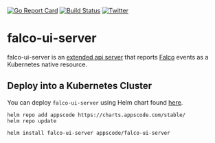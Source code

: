 [![Go Report Card](https://goreportcard.com/badge/kubeops.dev/falco-ui-server)](https://goreportcard.com/report/kubeops.dev/falco-ui-server)
[![Build Status](https://github.com/kubeops/falco-ui-server/workflows/CI/badge.svg)](https://github.com/kubeops/falco-ui-server/actions?workflow=CI)
[![Twitter](https://img.shields.io/twitter/follow/kubeops.svg?style=social&logo=twitter&label=Follow)](https://twitter.com/intent/follow?screen_name=Kubeops)

# falco-ui-server

falco-ui-server is an [extended api server](https://kubernetes.io/docs/concepts/extend-kubernetes/api-extension/apiserver-aggregation/) that reports [Falco](https://falco.org/) events as a Kubernetes native resource.

## Deploy into a Kubernetes Cluster

You can deploy `falco-ui-server` using Helm chart found [here](https://github.com/kubeops/installer/tree/master/charts/falco-ui-server).

```console
helm repo add appscode https://charts.appscode.com/stable/
helm repo update

helm install falco-ui-server appscode/falco-ui-server
```
